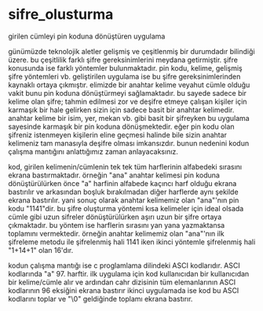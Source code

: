 # sifre_olusturma
girilen cümleyi pin koduna dönüştüren uygulama

günümüzde teknolojik aletler gelişmiş ve çeşitlenmiş bir durumdadır bilindiği üzere.
bu çeşitlilik farklı şifre gereksinimlerini meydana getirmiştir.
şifre konusunda ise farklı yöntemler bulunmaktadır.
pin kodu, kelime, gelişmiş şifre yöntemleri vb.
geliştirilen uygulama ise bu şifre gereksinimlerinden kaynaklı ortaya çıkmıştır.
elimizde bir anahtar kelime veyahut cümle olduğu vakit bunu pin koduna dönüştürmeyi sağlamaktadır.
bu sayede sadece bir kelime olan şifre; tahmin edilmesi zor ve deşifre etmeye çalışan kişiler için karmaşık bir hale gelirken sizin için sadece basit bir anahtar kelimedir.
anahtar kelime bir isim, yer, mekan vb. gibi basit bir şifreyken bu uygulama sayesinde karmaşık bir pin koduna dönüşmektedir.
eğer pin kodu olan şifreniz istenmeyen kişilerin eline geçmesi halinde bile sizin anahtar kelimeniz tam manasıyla deşifre olması imkansızdır.
bunun nedenini kodun çalışma mantığını anlattığımız zaman anlayacaksınız.

kod, girilen kelimenin/cümlenin tek tek tüm harflerinin alfabedeki sırasını ekrana bastırmaktadır.
örneğin "ana" anahtar kelimesi pin koduna dönüştürülürken önce "a" harfinin alfabede kaçıncı harf olduğu ekrana bastırılır ve arkasından boşluk bırakılmadan diğer harflerde aynı şekilde ekrana bastırılır.
yani sonuç olarak anahtar kelimemiz olan "ana"'nın pin kodu "1141"dir. 
bu şifre oluşturma yöntemi kısa kelimeler için ideal olsada cümle gibi uzun sifreler dönüştürülürken aşırı uzun bir şifre ortaya çıkmaktadır.
bu yöntem ise harflerin sırasını yan yana yazmaktansa toplamını vermektedir.
örneğin anahtar kelimemiz olan "ana"'nın ilk şifreleme metodu ile şifrelenmiş hali 1141 iken ikinci yöntemle şifrelenmiş hali "1+14+1" olan 16'dır.



kodun çalışma mantığı ise c proglamlama dilindeki ASCI kodlarıdır.
ASCI kodlarında "a" 97. harftir.
ilk uygulama için kod kullanıcıdan bir kullanıcıdan bir kelime/cümle alır ve ardından cahr dizisinin tüm elemanlarının ASCI kodlarının 96 eksiğini ekrana bastırır
ikinci uygulamada ise kod bu ASCI kodlarını toplar ve "\0" geldiğinde toplamı ekrana bastırır.
